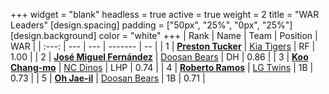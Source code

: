 +++
widget = "blank"
headless = true
active = true
weight = 2
title = "WAR Leaders"
[design.spacing]
padding = ["50px", "25%", "0px", "25%"]
[design.background]
color = "white"
+++
| Rank | Name | Team | Position | WAR |
| :---: | --- | --- | ------- | -- |
| 1 | [**Preston Tucker**](/players/13529) | [Kia Tigers](/teams/KiaTigers) | RF | 1.00 |
| 2 | [**José Miguel Fernández**](/players/12514) | [Doosan Bears](/teams/DoosanBears) | DH | 0.86 |
| 3 | [**Koo Chang-mo**](/players/7698) | [NC Dinos](/teams/NCDinos) | LHP | 0.74 |
| 4 | [**Roberto Ramos**](/players/13795) | [LG Twins](/teams/LGTwins) | 1B | 0.73 |
| 5 | [**Oh Jae-il**](/players/250) | [Doosan Bears](/teams/DoosanBears) | 1B | 0.71 |
